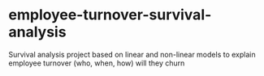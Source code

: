 # employee-turnover-survival-analysis
Survival analysis project based on linear and non-linear models to explain employee turnover (who, when, how) will they churn
